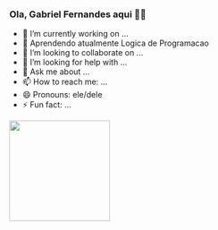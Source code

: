### Ola, Gabriel Fernandes aqui 🐱‍👤

- 🔭 I’m currently working on ...
- 🌱 Aprendendo atualmente Logica de Programacao
- 👯 I’m looking to collaborate on ...
- 🤔 I’m looking for help with ...
- 💬 Ask me about ...
- 📫 How to reach me: ...
- 😄 Pronouns: ele/dele
- ⚡ Fun fact: ...
 <div>
  <a href="https://github.com/thcrow">
  <img height="180em" src="https://github-readme-stats.vercel.app/api?username=llgabb&show_icons=true&theme=dark&include_all_commits=true&count_private=true"/>
</div>
